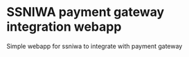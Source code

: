 # SSNIWA payment gateway integration webapp

Simple webapp for ssniwa to integrate with payment gateway



